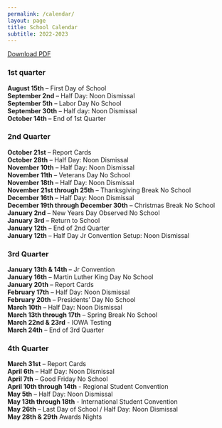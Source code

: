 ```yaml
---
permalink: /calendar/
layout: page
title: School Calendar
subtitle: 2022-2023
---
```

<a href="/assets/pdfs/school/Tentative 2022-2023 Calendar.pdf">Download PDF</a>
### 1st quarter
**August 15th** – First Day of School<br />
**September 2nd** – Half Day: Noon Dismissal<br />
**September 5th** – Labor Day No School<br />
**September 30th** – Half day: Noon Dismissal<br />
**October 14th** – End of 1st Quarter<br />
### 2nd Quarter
**October 21st** – Report Cards<br />
**October 28th** – Half Day: Noon Dismissal<br />
**November 10th** – Half Day: Noon Dismissal<br />
**November 11th** – Veterans Day No School<br />
**November 18th** – Half Day: Noon Dismissal<br />
**November 21st through 25th** – Thanksgiving Break No School<br />
**December 16th** – Half Day: Noon Dismissal<br />
**December 19th through December 30th** – Christmas Break No School<br />
**January 2nd** – New Years Day Observed No School<br />
**January 3rd** – Return to School<br />
**January 12th** – End of 2nd Quarter<br />
**January 12th** – Half Day Jr Convention Setup: Noon Dismissal<br />
### 3rd Quarter
**January 13th & 14th** – Jr Convention<br />
**January 16th** – Martin Luther King Day No School<br />
**January 20th** – Report Cards<br />
**February 17th** – Half Day: Noon Dismissal<br />
**February 20th** – Presidents’ Day No School<br />
**March 10th** – Half Day: Noon Dismissal<br />
**March 13th through 17th** – Spring Break No School<br />
**March 22nd & 23rd** - IOWA Testing<br />
**March 24th** – End of 3rd Quarter<br />
### 4th Quarter
**March 31st** – Report Cards<br />
**April 6th** – Half Day: Noon Dismissal<br />
**April 7th** – Good Friday No School<br />
**April 10th through 14th** - Regional Student Convention<br />
**May 5th** – Half Day: Noon Dismissal<br />
**May 13th through 18th** - International Student Convention <br />
**May 26th** – Last Day of School / Half Day: Noon Dismissal<br />
**May 28th & 29th** Awards Nights<br />